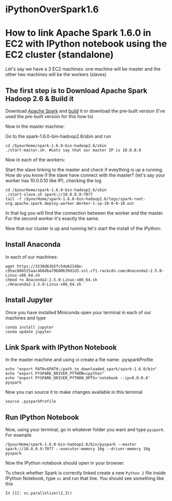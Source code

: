# iPythonOverSpark1.6


How to link Apache Spark 1.6.0 in EC2 with IPython notebook using the EC2 cluster (standalone)
===============================================================================================
Let's say we have a 3 EC2 machines: one machine will be master and the other two machines will be the workers (slaves)

The first step is to Download Apache Spark Hadoop 2.6 & Build it
----------------------------------------------------------------
Download [Apache Spark](https://spark.apache.org/downloads.html) and [build](http://spark.apache.org/docs/latest/building-spark.html) it or download the pre-built version (I've used the pre-built version for this how to)

Now in the master machine:

Go to the spark-1.6.0-bin-hadoop2.6/sbin and run 
```shell
cd /$yourHome/spark-1.6.0-bin-hadoop2.6/sbin
./start-master.sh. #Lets say that our master IP is 10.0.0.9
```
Now in each of the workers:

Start the slave linking to the master and check if eveything is up a running. How do you know if the slave have connect with the master? (let's say your worker has 10.0.0.10 like IP), checking the log

```shell
cd /$yourHome/spark-1.6.0-bin-hadoop2.6/sbin
./start-slave.sh spark://10.0.0.9:7077
tail -f /$yourHome/spark-1.6.0-bin-hadoop2.6/logs/spark-root-org.apache.spark.deploy.worker.Worker-1-ip-10-0-0-10.out
```

In that log you will find the connection between the worker and the master. 
For the second worker it's exactly the same. 

Now that our cluster is up and running let's start the install of the iPython:

Install Anaconda
----------------------------
In each of our machines:

```shell
wget https://3230d63b5fc54e62148e-c95ac804525aac4b6dba79b00b39d1d3.ssl.cf1.rackcdn.com/Anaconda2-2.5.0-Linux-x86_64.sh
chmod +x Anaconda2-2.5.0-Linux-x86_64.sh
./Anaconda2-2.5.0-Linux-x86_64.sh
```

Install Jupyter
----------------------------
Once you have installed Miniconda open your terminal in each of our machines and type
```shell
conda install jupyter
conda update jupyter
```
Link Spark with IPython Notebook
--------------------
In the master machine and using vi create a file name: .pysparkProfile 

```shell
echo "export PATH=$PATH:/path_to_downloaded_spark/spark-1.6.0/bin"
echo "export PYSPARK_DRIVER_PYTHON=ipython"
echo "export PYSPARK_DRIVER_PYTHON_OPTS='notebook --ip=0.0.0.0' pyspark
```

Now you can source it to make changes available in this terminal
```shell
source .pysparkProfile
```

Run IPython Notebook
--------------------
Now, using your terminal, go in whatever folder you want and type `pyspark`. For example
```shell
/$yourHome/spark-1.6.0-bin-hadoop2.6/bin/pyspark --master spark://10.0.0.9:7077 --executor-memory 10g --driver-memory 10g
pyspark
```
Now the IPython notebook should open in your browser.

To check whether Spark is correctly linked create a new `Python 2` file inside IPython Notebook, type `sc` and run that line.
You should see something like this
```ipython
In [1]: sc.parallelize((2,3))
```
